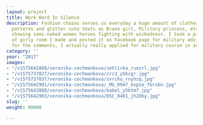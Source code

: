 ```yaml
---
layout: project
title: Work Hard In Silence
description: Fashion chains serves us everyday a huge amount of clothes with camouflage
  patterns and glitter cute texts as Brave girl, Military princess, etc. Game industry
  showing semi-naked women heroes fighting with wickedness. I took a picture in scene
  of girly room I made and posted it on Facebook page for military advices. Waiting
  for the comments, I actually really applied for military course in army.
category: ''
year: "2017"
images:
- "/v1575642888/veronika-cechmankova/zehlicka_ruezrl.jpg"
- "/v1575737027/veronika-cechmankova/zrc2_y5bcgr.jpg"
- "/v1575737037/veronika-cechmankova/zvrchu_rnyhzq.jpg"
- "/v1575642991/veronika-cechmankova/_MG_0947_kopie_fbrsbn.jpg"
- "/v1575642888/veronika-cechmankova/kabel_y5btmf.jpg"
- "/v1575642993/veronika-cechmankova/DSC_0401_jh28hy.jpg"
slug: ''
weight: 90000

---
```

